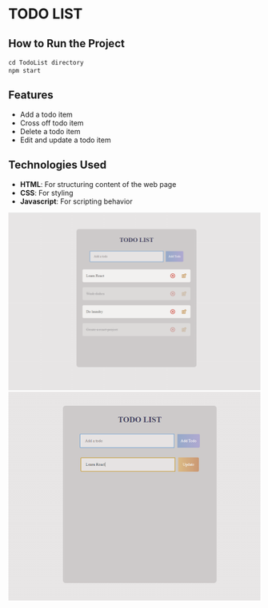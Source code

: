 # TODO LIST

## How to Run the Project
```
cd TodoList directory
npm start
```

## Features
- Add a todo item
- Cross off todo item
- Delete a todo item
- Edit and update a todo item

## Technologies Used
- **HTML**: For structuring content of the web page
- **CSS**: For styling
- **Javascript**: For scripting behavior

![alt text](<Screenshot 2024-07-13 210741.png>)
![alt text](<Screenshot 2024-07-13 211757.png>)
